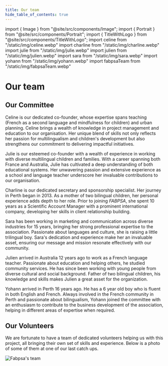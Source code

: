 ```yaml
---
title: Our team
hide_table_of_contents: true
---
```


import { Image } from "@site/src/components/Image";
import { Portrait } from "@site/src/components/Portrait";
import { TitleWithLogo } from "@site/src/components/TitleWithLogo";
import celine from "/static/img/celine.webp"
import charline from "/static/img/charline.webp"
import julie from "/static/img/julie.webp"
import julien from "/static/img/julien.webp"
import sara from "/static/img/sara.webp"
import yohann from "/static/img/yohann.webp"
import fabpsaTeam from "/static/img/fabpsaTeam.webp"

# Our team

<TitleWithLogo>

## Our Committee

</TitleWithLogo>

<Portrait title="Celine L'her — Director of FABPSA" image={celine} name="Celine">

Celine is our dedicated co-founder, whose expertise spans teaching (French as a second language and mindfulness for children) and urban planning. Celine brings a wealth of knowledge in project management and education to our organisation. Her unique blend of skills not only reflects her passion for multilingualism and children's development but also strengthens our commitment to delivering impactful initiatives.

</Portrait>

<Portrait title="Julie Penin — Director of FABPSA" image={julie} name="Julie" right={true}>

Julie is our esteemed co-founder with a wealth of experience in working with diverse multilingual children and families. With a career spanning both France and Australia, Julie has cultivated a deep understanding of both educational systems. Her unwavering passion and extensive experience as a school and language teacher underscore her invaluable contributions to our organisation.

</Portrait>

<Portrait title="Charline Mesquida — Secretary" image={charline} name="Charline">

Charline is our dedicated secretary and sponsorship specialist. Her journey in Perth began in 2013. As a mother of two bilingual children, her personal experience adds depth to her role. Prior to joining <em>FABPSA</em>, she spent 10 years as a Scientific Account Manager with a prominent international company, developing her skills in client relationship building.

</Portrait>

<Portrait title="Sara Bezzan – Communication Manager" image={sara} name="Sara" right={true}>

Sara has been working in marketing and communication across diverse industries for 15 years, bringing her strong professional expertise to the association. Passionate about languages and culture, she is raising a little trilingual boy. Sara's dedication and experience make her an invaluable asset, ensuring our message and mission resonate effectively with our community.

</Portrait>

<Portrait title="Julien Cornu – Treasurer" image={julien} name="Julien">

Julien arrived in Australia 12 years ago to work as a French language teacher. Passionate about education and helping others, he studied community services. He has since been working with young people from diverse cultural and social background. Father of two bilingual children, his knowledge and skills makes Julien a great asset for the organization.

</Portrait>

<Portrait title="Yohann Cuchard – Committee Support" image={yohann} name="Yohann" right={true}>

Yohann arrived in Perth 16 years ago. He has a 6 year old boy who is fluent in both English and French. Always involved in the French community in Perth and passionate about bilingualism, Yohann joined the committee with an enthusiasm to contribute to the business development of the association, helping in different areas of expertise when required.

</Portrait>

## Our Volunteers

We are fortunate to have a team of dedicated volunteers helping us with this project, all bringing their own set of skills and experience. Below is a photo of some of them at one of our last catch ups.

<Image src={fabpsaTeam} alt="Fabpsa's team" width={500} height={594} />
